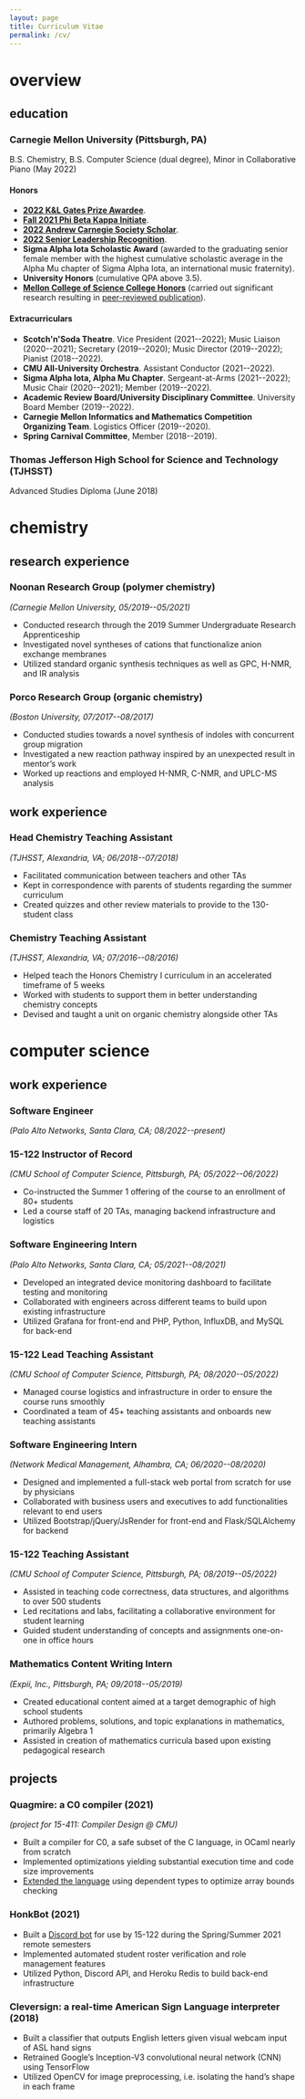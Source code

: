 ```yaml
---
layout: page
title: Curriculum Vitae
permalink: /cv/
---
```

# **overview**

## education

### Carnegie Mellon University (Pittsburgh, PA)
B.S. Chemistry, B.S. Computer Science (dual degree), Minor in Collaborative Piano (May 2022)

#### Honors
- [**2022 K&L Gates Prize Awardee**](https://www.cmu.edu/news/stories/archives/2022/may/kl-gates-scholar.html).
- [**Fall 2021 Phi Beta Kappa Initiate**](https://www.cmu.edu/dietrich/news/news-stories/2022/january/pbk-2021early.html). 
- [**2022 Andrew Carnegie Society Scholar**](https://www.cmu.edu/engage/give/donor-recognition/andrew-carnegie-society/acs-scholars.html).
- [**2022 Senior Leadership Recognition**](https://www.cmu.edu/student-affairs/slice/leadership/awards-recognition/index.html#slr).
- **Sigma Alpha Iota Scholastic Award** (awarded to the graduating senior female member with the highest cumulative scholastic average in the Alpha Mu chapter of Sigma Alpha Iota, an international music fraternity).
- **University Honors** (cumulative QPA above 3.5).
- [**Mellon College of Science College Honors**](https://www.cmu.edu/mcs/undergrad/advising/college-research-honors.html) (carried out significant research resulting in [peer-reviewed publication](https://pubs.acs.org/doi/abs/10.1021/acs.joc.2c01289)).

#### Extracurriculars
- **Scotch'n'Soda Theatre**. Vice President (2021--2022); Music Liaison (2020--2021); Secretary (2019--2020); Music Director (2019--2022); Pianist (2018--2022).
- **CMU All-University Orchestra**. Assistant Conductor (2021--2022).
- **Sigma Alpha Iota, Alpha Mu Chapter**. Sergeant-at-Arms (2021--2022); Music Chair (2020--2021); Member (2019--2022).
- **Academic Review Board/University Disciplinary Committee**. University Board Member (2019--2022).
- **Carnegie Mellon Informatics and Mathematics Competition Organizing Team**. Logistics Officer (2019--2020).
- **Spring Carnival Committee**, Member (2018--2019).

### Thomas Jefferson High School for Science and Technology (TJHSST)
Advanced Studies Diploma (June 2018)

# **chemistry**

## research experience

### Noonan Research Group (polymer chemistry)
*(Carnegie Mellon University, 05/2019--05/2021)*
- Conducted research through the 2019 Summer Undergraduate Research Apprenticeship
- Investigated novel syntheses of cations that functionalize anion exchange membranes
- Utilized standard organic synthesis techniques as well as GPC, H-NMR, and IR analysis

### Porco Research Group (organic chemistry)
*(Boston University, 07/2017--08/2017)*
- Conducted studies towards a novel synthesis of indoles with concurrent group migration
- Investigated a new reaction pathway inspired by an unexpected result in mentor’s work
- Worked up reactions and employed H-NMR, C-NMR, and UPLC-MS analysis


## work experience

### Head Chemistry Teaching Assistant
*(TJHSST, Alexandria, VA; 06/2018--07/2018)*
- Facilitated communication between teachers and other TAs
- Kept in correspondence with parents of students regarding the summer curriculum
- Created quizzes and other review materials to provide to the 130-student class

### Chemistry Teaching Assistant
*(TJHSST, Alexandria, VA; 07/2016--08/2016)*
- Helped teach the Honors Chemistry I curriculum in an accelerated timeframe of 5 weeks
- Worked with students to support them in better understanding chemistry concepts
- Devised and taught a unit on organic chemistry alongside other TAs

# **computer science**

## work experience

### Software Engineer
*(Palo Alto Networks, Santa Clara, CA; 08/2022--present)*

### 15-122 Instructor of Record
*(CMU School of Computer Science, Pittsburgh, PA; 05/2022--06/2022)*
- Co-instructed the Summer 1 offering of the course to an enrollment of 80+ students
- Led a course staff of 20 TAs, managing backend infrastructure and logistics

### Software Engineering Intern
*(Palo Alto Networks, Santa Clara, CA; 05/2021--08/2021)*
- Developed an integrated device monitoring dashboard to facilitate testing and monitoring
- Collaborated with engineers across different teams to build upon existing infrastructure
- Utilized Grafana for front-end and PHP, Python, InfluxDB, and MySQL for back-end

### 15-122 Lead Teaching Assistant
*(CMU School of Computer Science, Pittsburgh, PA; 08/2020--05/2022)*
- Managed course logistics and infrastructure in order to ensure the course runs smoothly
- Coordinated a team of 45+ teaching assistants and onboards new teaching assistants

### Software Engineering Intern
*(Network Medical Management, Alhambra, CA; 06/2020--08/2020)*
- Designed and implemented a full-stack web portal from scratch for use by physicians
- Collaborated with business users and executives to add functionalities relevant to end users
- Utilized Bootstrap/jQuery/JsRender for front-end and Flask/SQLAlchemy for backend

### 15-122 Teaching Assistant
*(CMU School of Computer Science, Pittsburgh, PA; 08/2019--05/2022)*
- Assisted in teaching code correctness, data structures, and algorithms to over 500 students
- Led recitations and labs, facilitating a collaborative environment for student learning
- Guided student understanding of concepts and assignments one-on-one in office hours

### Mathematics Content Writing Intern
*(Expii, Inc., Pittsburgh, PA; 09/2018--05/2019)*
- Created educational content aimed at a target demographic of high school students
- Authored problems, solutions, and topic explanations in mathematics, primarily Algebra 1
- Assisted in creation of mathematics curricula based upon existing pedagogical research

## projects

### Quagmire: a C0 compiler (2021)
*(project for 15-411: Compiler Design @ CMU)*
- Built a compiler for C0, a safe subset of the C language, in OCaml nearly from scratch
- Implemented optimizations yielding substantial execution time and code size improvements
- [Extended the language](/assets/pdf/dependent-arrays.pdf) using dependent types to optimize array bounds checking

### HonkBot (2021)
- Built a [Discord bot](https://github.com/elucidium/honkbot) for use by 15-122 during the Spring/Summer 2021 remote semesters
- Implemented automated student roster verification and role management features
- Utilized Python, Discord API, and Heroku Redis to build back-end infrastructure

### Cleversign: a real-time American Sign Language interpreter (2018)
- Built a classifier that outputs English letters given visual webcam input of ASL hand signs
- Retrained Google’s Inception-V3 convolutional neural network (CNN) using TensorFlow
- Utilized OpenCV for image preprocessing, i.e. isolating the hand’s shape in each frame
